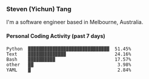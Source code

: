 ### Steven (Yichun) Tang

I'm a software engineer based in Melbourne, Australia.

#### Personal Coding Activity (past 7 days)
```
Python  ▓▓▓▓▓▓▓▓▓▓▓▓▓▓▓▓▓▓▓▓▓▓▓▓▓▓▓▓▓▓  51.45%
Text    ▓▓▓▓▓▓▓▓▓▓▓▓▓▓                  24.16%
Bash    ▓▓▓▓▓▓▓▓▓▓                      17.57%
other   ▓▓                               3.98%
YAML    ▓                                2.84%
```
